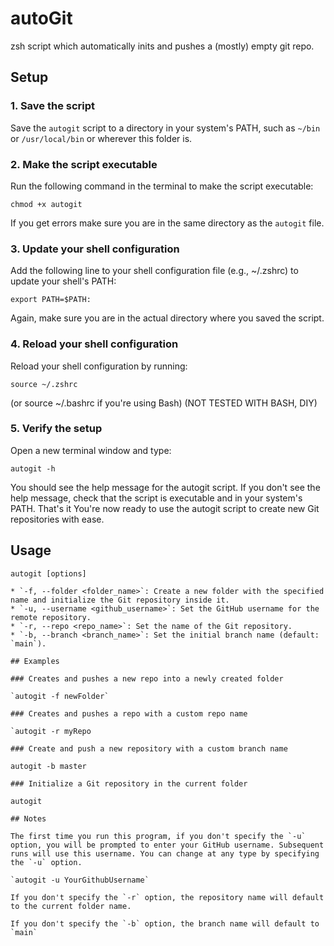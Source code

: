 # autoGit

zsh script which automatically inits and pushes a (mostly) empty git repo.

## Setup

### 1. Save the script

Save the `autogit` script to a directory in your system's PATH, such as `~/bin` or `/usr/local/bin` or wherever this folder is.

### 2. Make the script executable

Run the following command in the terminal to make the script executable:

`chmod +x autogit`

If you get errors make sure you are in the same directory as the `autogit` file.

### 3. Update your shell configuration

Add the following line to your shell configuration file (e.g., ~/.zshrc) to update your shell's PATH:

`export PATH=$PATH:`

Again, make sure you are in the actual directory where you saved the script.

### 4. Reload your shell configuration

Reload your shell configuration by running:

`source ~/.zshrc`

(or source ~/.bashrc if you're using Bash)
(NOT TESTED WITH BASH, DIY)

### 5. Verify the setup
Open a new terminal window and type:

`autogit -h`

You should see the help message for the autogit script. If you don't see the help message, check that the script is executable and in your system's PATH. That's it You're now ready to use the autogit script to create new Git repositories with ease.

## Usage

```
autogit [options]

* `-f, --folder <folder_name>`: Create a new folder with the specified name and initialize the Git repository inside it.
* `-u, --username <github_username>`: Set the GitHub username for the remote repository.
* `-r, --repo <repo_name>`: Set the name of the Git repository.
* `-b, --branch <branch_name>`: Set the initial branch name (default: `main`).

## Examples

### Creates and pushes a new repo into a newly created folder

`autogit -f newFolder`

### Creates and pushes a repo with a custom repo name

`autogit -r myRepo

### Create and push a new repository with a custom branch name

autogit -b master

### Initialize a Git repository in the current folder

autogit

## Notes

The first time you run this program, if you don't specify the `-u` option, you will be prompted to enter your GitHub username. Subsequent runs will use this username. You can change at any type by specifying the `-u` option.

`autogit -u YourGithubUsername`

If you don't specify the `-r` option, the repository name will default to the current folder name.

If you don't specify the `-b` option, the branch name will default to `main`
